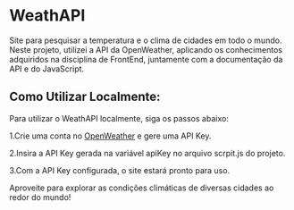 # WeathAPI
Site para pesquisar a temperatura e o clima de cidades em todo o mundo. Neste projeto, utilizei a API da OpenWeather, aplicando os conhecimentos adquiridos na disciplina de FrontEnd, juntamente com a documentação da API e do JavaScript.

## Como Utilizar Localmente:
Para utilizar o WeathAPI localmente, siga os passos abaixo:

1.Crie uma conta no [OpenWeather](https://openweathermap.org/) e gere uma API Key.

2.Insira a API Key gerada na variável apiKey no arquivo scrpit.js do projeto.

3.Com a API Key configurada, o site estará pronto para uso.


Aproveite para explorar as condições climáticas de diversas cidades ao redor do mundo!
